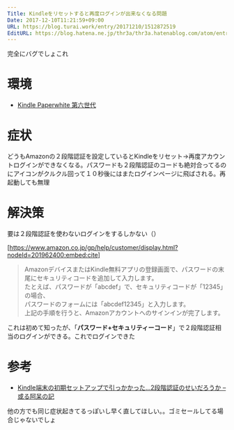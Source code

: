 ```yaml
---
Title: Kindleをリセットすると再度ログインが出来なくなる問題
Date: 2017-12-10T11:21:59+09:00
URL: https://blog.turai.work/entry/20171210/1512872519
EditURL: https://blog.hatena.ne.jp/thr3a/thr3a.hatenablog.com/atom/entry/8599973812325236595
---
```


完全にバグでしょこれ

# 環境

- [Kindle Paperwhite 第六世代](https://www.amazon.co.jp/Amazon-DP75SDI-Kindle-Paperwhite-%E3%80%81%E3%83%96%E3%83%A9%E3%83%83%E3%82%AF%E3%80%81%E3%82%AD%E3%83%A3%E3%83%B3%E3%83%9A%E3%83%BC%E3%83%B3%E6%83%85%E5%A0%B1%E3%81%A4%E3%81%8D/dp/B00QJDQM9U)

# 症状

どうもAmazonの２段階認証を設定しているとKindleをリセット→再度アカウントログインができなくなる。パスワードも２段階認証のコードも絶対合ってるのにアイコンがクルクル回って１０秒後にはまたログインページに飛ばされる。再起動しても無理

# 解決策

要は２段階認証を使わないログインをするしかない（）

[https://www.amazon.co.jp/gp/help/customer/display.html?nodeId=201962400:embed:cite]

> AmazonデバイスまたはKindle無料アプリの登録画面で、パスワードの末尾にセキュリティコードを追加して入力します。  
> たとえば、パスワードが「abcdef」で、セキュリティコードが「12345」の場合、  
> パスワードのフォームには「abcdef12345」と入力します。  
> 上記の手順を行うと、Amazonアカウントへのサインインが完了します。  

これは初めて知ったが、「**パスワード+セキュリティーコード**」で２段階認証相当のログインができる。これでログインできた

# 参考

- [Kindle端末の初期セットアップで引っかかった…2段階認証のせいだろうか – 或る阿呆の記](https://hack-le.com/kindlepwinit/)

他の方でも同じ症状起きてるっぽいし早く直してほしい。。ゴミセールしてる場合じゃないでしょ
